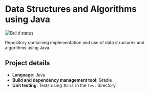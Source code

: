 # Data Structures and Algorithms using Java

![Build status](https://github.com/aqib-bhat/DataStructuresAndAlgorithmsUsingJava/actions/workflows/gradle.yml/badge.svg?branch=master)

Repository containing implementation and use of data structures and algorithms using Java.

## Project details

- **Language**: Java
- **Build and dependency management tool**: Gradle
- **Unit testing**: Tests using `JUnit` in the `test` directory.
